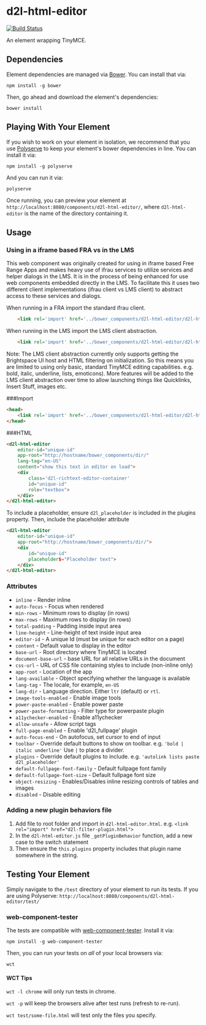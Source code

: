 
# d2l-html-editor

[![Build Status](https://travis-ci.com/Brightspace/d2l-html-editor.svg?token=z1N1ibLo45u7EF4sGt3Y&branch=master)](https://travis-ci.com/Brightspace/d2l-html-editor)

An element wrapping TinyMCE.

## Dependencies

Element dependencies are managed via [Bower](http://bower.io/). You can
install that via:

    npm install -g bower

Then, go ahead and download the element's dependencies:

    bower install


## Playing With Your Element

If you wish to work on your element in isolation, we recommend that you use
[Polyserve](https://github.com/PolymerLabs/polyserve) to keep your element's
bower dependencies in line. You can install it via:

    npm install -g polyserve

And you can run it via:

    polyserve

Once running, you can preview your element at
`http://localhost:8080/components/d2l-html-editor/`, where `d2l-html-editor` is the name of the directory containing it.


## Usage
### Using in a iframe based FRA vs in the LMS
This web component was originally created for using in iframe based Free Range Apps and makes heavy use of ifrau services to utilize services and helper dialogs in the LMS.  It is in the process of being enhanced for use web components embedded directly in the LMS. To facilitate this it uses two different client implementations (ifrau client vs LMS client) to abstract access to these services and dialogs.

When running in a FRA import the standard ifrau client.

```html
    <link rel='import' href='../bower_components/d2l-html-editor/d2l-html-editor-client-framed.html' />
```

When running in the LMS import the LMS client abstraction.

```html
    <link rel='import' href='../bower_components/d2l-html-editor/d2l-html-editor-client.html' />
```

Note: The LMS client abstraction currently only supports getting the Brightspace UI host and HTML filtering on initialization. So this means you are limited to using only basic, standard TinyMCE editing capabilities. e.g. bold, italic, underline, lists, emoticons). More features will be added to the LMS client abstraction over time to allow launching things like Quicklinks, Insert Stuff, images etc.

###Import
```html
<head>
    <link rel='import' href='../bower_components/d2l-html-editor/d2l-html-editor.html' />
</head>
```

###HTML
```html
<d2l-html-editor
	editor-id="unique-id"
    app-root="http://hostname/bower_components/dir/"
    lang-tag="en-US"
    content="show this text in editor on load">
    <div
        class='d2l-richtext-editor-container'
        id="unique-id"
        role="textbox">
    </div>
</d2l-html-editor>
```
To include a placeholder, ensure `d2l_placeholder` is included in the plugins property. Then, include the placeholder attribute
```html
<d2l-html-editor
	editor-id="unique-id"
    app-root="http://hostname/bower_components/dir/">
    <div
        id="unique-id"
        placeholder$="Placeholder text">
    </div>
</d2l-html-editor>
```

### Attributes
* `inline` - Render inline
* `auto-focus` - Focus when rendered
* `min-rows` - Minimum rows to display (in rows)
* `max-rows` - Maximum rows to display (in rows)
* `total-padding` - Padding inside input area
* `line-height` - Line-height of text inside input area
* `editor-id` - A unique Id (must be unique for each editor on a page)
* `content` - Default value to display in the editor
* `base-url` - Root directory where TinyMCE is located
* `document-base-url` - base URL for all relative URLs in the document
* `css-url` - URL of CSS file containing styles to include (non-inline only)
* `app-root` - Location of the app
* `lang-available` - Object specifying whether the language is available
* `lang-tag` - The locale, for example, `en-US`
* `lang-dir` - Language direction. Either `ltr` (default) or `rtl`.
* `image-tools-enabled` - Enable image tools
* `power-paste-enabled` - Enable power paste
* `power-paste-formatting` - Filter type for powerpaste plugin
* `a11ychecker-enabled` - Enable a11ychecker
* `allow-unsafe` - Allow script tags
* `full-page-enabled` - Enable 'd2l_fullpage' plugin
* `auto-focus-end` - On autofocus, set cursor to end of input
* `toolbar` - Override default buttons to show on toolbar. e.g. `'bold | italic underline'` Use `|` to place a divider.
* `plugins` - Override default plugins to include. e.g. `'autolink lists paste d2l_placeholder'`
* `default-fullpage-font-family` - Default fullpage font family
* `default-fullpage-font-size` - Default fullpage font size
* `object-resizing` - Enables/Disables inline resizing controls of tables and images
* `disabled` - Disable editing

### Adding a new plugin behaviors file
1. Add file to root folder and import in `d2l-html-editor.html`. e.g. `<link rel="import" href="d2l-filter-plugin.html">`
2. In the `d2l-html-editor.js` file `_getPluginBehavior` function, add a new case to the switch statement
3. Then ensure the `this.plugins` property includes that plugin name somewhere in the string.


## Testing Your Element

Simply navigate to the `/test` directory of your element to run its tests. If
you are using Polyserve: `http://localhost:8080/components/d2l-html-editor/test/`

### web-component-tester

The tests are compatible with [web-component-tester](https://github.com/Polymer/web-component-tester).
Install it via:

    npm install -g web-component-tester

Then, you can run your tests on _all_ of your local browsers via:

    wct

#### WCT Tips

`wct -l chrome` will only run tests in chrome.

`wct -p` will keep the browsers alive after test runs (refresh to re-run).

`wct test/some-file.html` will test only the files you specify.

